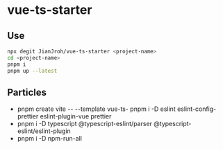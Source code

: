 # vue-ts-starter

## Use

```bash
npx degit JianJroh/vue-ts-starter <project-name>
cd <project-name>
pnpm i
pnpm up --latest
```

## Particles

- pnpm create vite <project-name> -- --template vue-ts- pnpm i -D eslint eslint-config-prettier eslint-plugin-vue prettier
- pnpm i -D typescript @typescript-eslint/parser @typescript-eslint/eslint-plugin
- pnpm i -D npm-run-all
